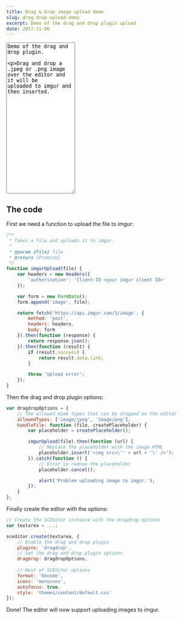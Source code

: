 ```yaml
---
title: Drag & Drop image upload demo
slug: drag-drop-upload-demo
excerpt: Demo of the drag and drop plugin upload
date: 2017-11-06
---
```


<p>
<textarea style="height: 400px" id="demo">Demo of the drag and drop plugin.

Drag and drop a .jpeg or .png image over the editor and it will be uploaded to imgur and then inserted.</textarea>
</p>

<link rel="stylesheet" href="/minified/themes/default.min.css" />
<script src="/minified/sceditor.min.js"></script>
<script src="/minified/formats/bbcode.js"></script>
<script src="/minified/plugins/dragdrop.js"></script>
<script src="/minified/icons/monocons.js"></script>
<script src="https://cdn.jsdelivr.net/npm/es6-promise@4/dist/es6-promise.auto.min.js"></script>
<script src="https://cdnjs.cloudflare.com/ajax/libs/fetch/2.0.3/fetch.min.js"></script>

<script>
/**
 * Takes a file and uploads it to imgur.
 * 
 * @param {File} file
 * @return {Promise}
 */
function imgurUpload(file) {
	var headers = new Headers({
		'authorization': 'Client-ID 4d4b2e4657feacb'
	});

	var form = new FormData();
	form.append('image', file);

	return fetch('https://api.imgur.com/3/image', {
		method: 'post',
		headers: headers,
		body: form
	}).then(function (response) {
		return response.json();
	}).then(function (result) {
		if (result.success) {
			return result.data.link;
		}

		throw 'Upload error';
	});
}

var dragdropOptions = {
    allowedTypes: ['image/jpeg', 'image/png'],
    handleFile: function (file, createPlaceholder) {
        var placeholder = createPlaceholder();

        imgurUpload(file).then(function (url) {
            // Replace the placeholder with the image HTML
            placeholder.insert('<img src=\'' + url + '\' />');
        }).catch(function () {
            // Error so remove the placeholder
            placeholder.cancel();

            alert('Problem uploading image to imgur.');
        });
    }
};

var textarea = document.getElementById('demo');
sceditor.create(textarea, {
    plugins: 'dragdrop',
	format: 'bbcode',
    icons: 'monocons',
	dragdrop: dragdropOptions,
    autofocus: true,
    emoticonsRoot: '/',
    width: '100%',
	style: '/minified/themes/content/default.min.css'
});

sceditor.instance(textarea).css('img { max-width: 50%; }');
</script>

## The code

First we need a function to upload the file to imgur:

```js
/**
 * Takes a file and uploads it to imgur.
 * 
 * @param {File} file
 * @return {Promise}
 */
function imgurUpload(file) {
	var headers = new Headers({
		'authorization': 'Client-ID <your imgur client ID>'
	});

	var form = new FormData();
	form.append('image', file);

	return fetch('https://api.imgur.com/3/image', {
		method: 'post',
		headers: headers,
		body: form
	}).then(function (response) {
		return response.json();
	}).then(function (result) {
		if (result.success) {
			return result.data.link;
		}

		throw 'Upload error';
	});
}
```

Then the drag and drop plugin options:

```js
var dragdropOptions = {
    // The allowed mime types that can be dropped on the editor
    allowedTypes: ['image/jpeg', 'image/png'],
    handleFile: function (file, createPlaceholder) {
        var placeholder = createPlaceholder();

        imgurUpload(file).then(function (url) {
            // Replace the placeholder with the image HTML
            placeholder.insert('<img src=\'' + url + '\' />');
        }).catch(function () {
            // Error so remove the placeholder
            placeholder.cancel();

            alert('Problem uploading image to imgur.');
        });
    }
};
```

Finally create the editor with the options:

```js
// Create the SCEditor instance with the dragdrop options
var textarea = ...;

sceditor.create(textarea, {
    // Enable the drag and drop plugin
    plugins: 'dragdrop',
    // Set the drag and drop plugin options
	dragdrop: dragdropOptions,
    
    // Rest of SCEditor options
    format: 'bbcode',
    icons: 'monocons',
    autofocus: true,
	style: 'themes/content/default.css'
});
```

Done! The editor will now support uploading images to imgur.
